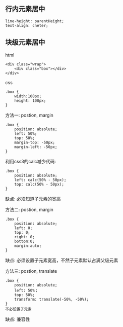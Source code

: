 ## 行内元素居中

    line-height: parentHeight;
    text-align: cneter;

## 块级元素居中

html 

    <div class="wrap">
        <div class="box"></div>
    </div>

css 
   
    .box {
        width:100px;
        height: 100px; 
    }

方法一:  postion, margin

    .box {
        position: absolute;
        left: 50%;
        top: 50%;
        margin-top: -50px;
        margin-left: -50px;
    }


利用css3的calc减少代码:

    .box {
        position: absolute;
        left: calc(50% - 50px);
        top: calc(50% - 50px);
    }

缺点:  必须知道子元素的宽高

方法二: postion, margin

    .box {
        position: absolute;
        left: 0;
        top: 0;
        right: 0;
        bottom:0;
        margin:auto;
    }


缺点: 必须设置子元素宽高，不然子元素默认占满父级元素 

方法三: postion, translate

    .box {
        position: absolute;
        left: 50%；
        top: 50%;
        transform: translate(-50%, -50%);
    }
    不必设置子元素

缺点: 兼容性
